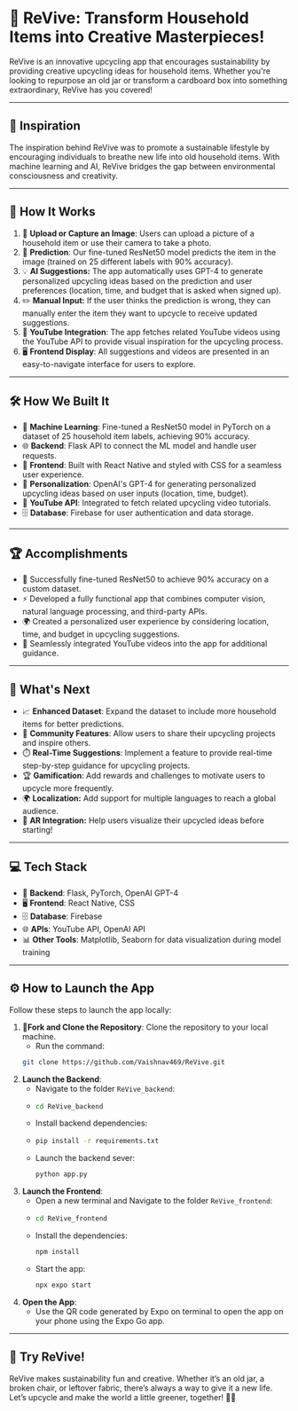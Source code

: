 # 🌱 ReVive: Transform Household Items into Creative Masterpieces!  

ReVive is an innovative upcycling app that encourages sustainability by providing creative upcycling ideas for household items. Whether you're looking to repurpose an old jar or transform a cardboard box into something extraordinary, ReVive has you covered! 

---

## 🌟 Inspiration

The inspiration behind ReVive was to promote a sustainable lifestyle by encouraging individuals to breathe new life into old household items. With machine learning and AI, ReVive bridges the gap between environmental consciousness and creativity.

---

## 🚀 How It Works

1. 📸 **Upload or Capture an Image**: Users can upload a picture of a household item or use their camera to take a photo.
2. 🤖 **Prediction**: Our fine-tuned ResNet50 model predicts the item in the image (trained on 25 different labels with 90% accuracy).
3. 💡 **AI Suggestions:** The app automatically uses GPT-4 to generate personalized upcycling ideas based on the prediction and user preferences (location, time, and budget that is asked when signed up).
4. ✏️ **Manual Input:** If the user thinks the prediction is wrong, they can manually enter the item they want to upcycle to receive updated suggestions.
5. 🎥 **YouTube Integration**: The app fetches related YouTube videos using the YouTube API to provide visual inspiration for the upcycling process.
6. 🖥️ **Frontend Display**: All suggestions and videos are presented in an easy-to-navigate interface for users to explore.

---

## 🛠️ How We Built It

- 🧠 **Machine Learning**: Fine-tuned a ResNet50 model in PyTorch on a dataset of 25 household item labels, achieving 90% accuracy.
- 🌐 **Backend**: Flask API to connect the ML model and handle user requests.
- 📱 **Frontend**: Built with React Native and styled with CSS for a seamless user experience.
- 🎨 **Personalization**: OpenAI's GPT-4 for generating personalized upcycling ideas based on user inputs (location, time, budget).
- 🔗 **YouTube API**: Integrated to fetch related upcycling video tutorials.
- 🗄️ **Database**: Firebase for user authentication and data storage.

---

## 🏆 Accomplishments

- 🏅 Successfully fine-tuned ResNet50 to achieve 90% accuracy on a custom dataset.
- ⚡ Developed a fully functional app that combines computer vision, natural language processing, and third-party APIs.
- 🌍 Created a personalized user experience by considering location, time, and budget in upcycling suggestions.
- 🎥 Seamlessly integrated YouTube videos into the app for additional guidance.

---

## 🔮 What's Next

- 📈 **Enhanced Dataset**: Expand the dataset to include more household items for better predictions.
- 🤝 **Community Features**: Allow users to share their upcycling projects and inspire others.
- ⏱️ **Real-Time Suggestions**: Implement a feature to provide real-time step-by-step guidance for upcycling projects.
- 🏆 **Gamification**: Add rewards and challenges to motivate users to upcycle more frequently.
- 🌍 **Localization:** Add support for multiple languages to reach a global audience.
- 📱 **AR Integration:** Help users visualize their upcycled ideas before starting!

---

## 💻 Tech Stack

- 🔧 **Backend**: Flask, PyTorch, OpenAI GPT-4
- 🖥️ **Frontend**: React Native, CSS
- 🗄️ **Database**: Firebase
- 🌐 **APIs**: YouTube API, OpenAI API
- 📊 **Other Tools**: Matplotlib, Seaborn for data visualization during model training

---

## ⚙️ How to Launch the App

Follow these steps to launch the app locally:

1. 🍴**Fork and Clone the Repository**: Clone the repository to your local machine.
    - Run the command:
     ```bash
     git clone https://github.com/Vaishnav469/ReVive.git
     ```
3. **Launch the Backend**:
   - Navigate to the folder `ReVive_backend`:
   - ```bash
     cd ReVive_backend
     ```
   - Install backend dependencies:
   - ```bash
     pip install -r requirements.txt
     ```
   - Launch the backend sever:
     ```bash
     python app.py
     ```
4. **Launch the Frontend**:
   - Open a new terminal and Navigate to the folder `ReVive_frontend`:
   - ```bash
     cd ReVive_frontend
     ```
   - Install the dependencies:
     ```bash
     npm install
     ```
   - Start the app:
     ```bash
     npx expo start
     ```
5. **Open the App**:
   - Use the QR code generated by Expo on terminal to open the app on your phone using the Expo Go app.

---

## 🎉 Try ReVive!  

ReVive makes sustainability fun and creative. Whether it’s an old jar, a broken chair, or leftover fabric, there’s always a way to give it a new life. Let’s upcycle and make the world a little greener, together! 🌿✨  


